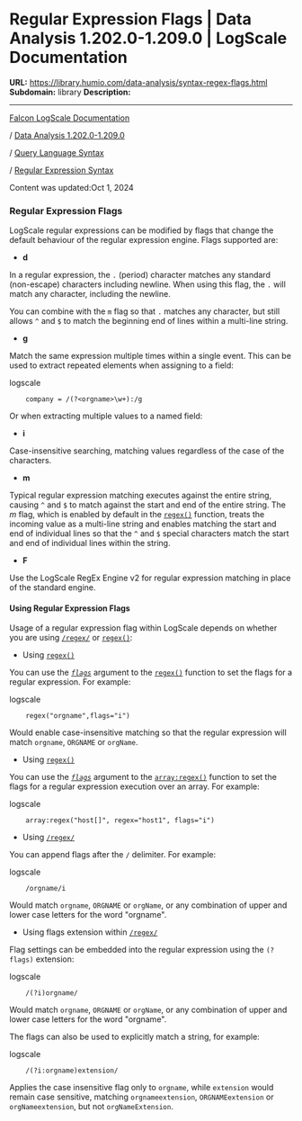# Regular Expression Flags | Data Analysis 1.202.0-1.209.0 | LogScale Documentation

**URL:** https://library.humio.com/data-analysis/syntax-regex-flags.html
**Subdomain:** library
**Description:** 

---

[Falcon LogScale Documentation](https://library.humio.com)

/ [Data Analysis 1.202.0-1.209.0](data-analysis-docs.html)

/ [Query Language Syntax](syntax.html)

/ [Regular Expression Syntax](syntax-regex.html)

Content was updated:Oct 1, 2024

### Regular Expression Flags

LogScale regular expressions can be modified by flags that change the default behaviour of the regular expression engine. Flags supported are: 

  * **d**

In a regular expression, the `.` (period) character matches any standard (non-escape) characters including newline. When using this flag, the `.` will match any character, including the newline. 

You can combine with the `m` flag so that `.` matches any character, but still allows `^` and `$` to match the beginning end of lines within a multi-line string. 

  * **g**

Match the same expression multiple times within a single event. This can be used to extract repeated elements when assigning to a field: 

logscale
        
        company = /(?<orgname>\w+):/g

Or when extracting multiple values to a named field: 

  * **i**

Case-insensitive searching, matching values regardless of the case of the characters. 

  * **m**

Typical regular expression matching executes against the entire string, causing `^` and `$` to match against the start and end of the entire string. The _m_ flag, which is enabled by default in the [`regex()`](functions-regex.html "regex\(\)") function, treats the incoming value as a multi-line string and enables matching the start and end of individual lines so that the `^` and `$` special characters match the start and end of individual lines within the string. 

  * **F**

Use the LogScale RegEx Engine v2 for regular expression matching in place of the standard engine. 




#### Using Regular Expression Flags

Usage of a regular expression flag within LogScale depends on whether you are using [`/regex/`](syntax-filters.html#syntax-filters-regex "Regular Expression Filters") or [`regex()`](functions-regex.html "regex\(\)"): 

  * Using [`regex()`](functions-regex.html "regex\(\)")

You can use the [_`flags`_](functions-regex.html#query-functions-regex-flags) argument to the [`regex()`](functions-regex.html "regex\(\)") function to set the flags for a regular expression. For example: 

logscale
        
        regex("orgname",flags="i")

Would enable case-insensitive matching so that the regular expression will match `orgname`, `ORGNAME` or `orgName`. 

  * Using [`regex()`](functions-regex.html "regex\(\)")

You can use the [_`flags`_](functions-array-regex.html#query-functions-array-regex-flags) argument to the [`array:regex()`](functions-array-regex.html "array:regex\(\)") function to set the flags for a regular expression execution over an array. For example: 

logscale
        
        array:regex("host[]", regex="host1", flags="i")

  * Using [`/regex/`](syntax-filters.html#syntax-filters-regex "Regular Expression Filters")

You can append flags after the `/` delimiter. For example: 

logscale
        
        /orgname/i

Would match `orgname`, `ORGNAME` or `orgName`, or any combination of upper and lower case letters for the word "orgname". 

  * Using flags extension within [`/regex/`](syntax-filters.html#syntax-filters-regex "Regular Expression Filters")

Flag settings can be embedded into the regular expression using the `(?flags)` extension: 

logscale
        
        /(?i)orgname/

Would match `orgname`, `ORGNAME` or `orgName`, or any combination of upper and lower case letters for the word "orgname". 

The flags can also be used to explicitly match a string, for example: 

logscale
        
        /(?i:orgname)extension/

Applies the case insensitive flag only to `orgname`, while `extension` would remain case sensitive, matching `orgnameextension`, `ORGNAMEextension` or `orgNameextension`, but not `orgNameExtension`.
